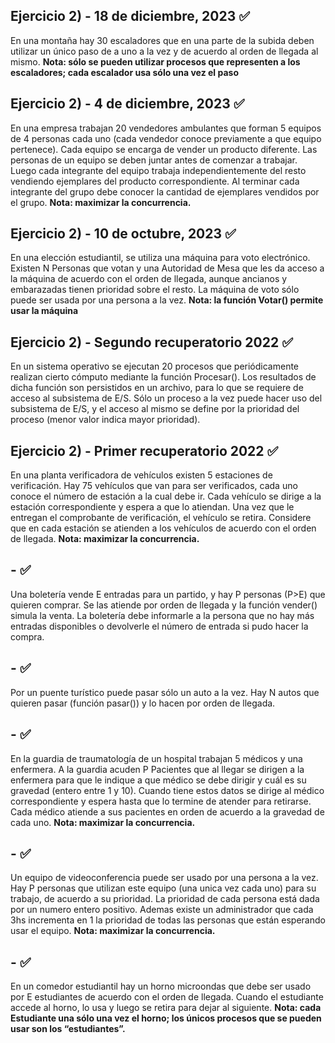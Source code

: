 ## Ejercicio 2) - 18 de diciembre, 2023 ✅

En una montaña hay 30 escaladores que en una parte de la subida deben utilizar un único paso de a uno a la vez y de acuerdo al orden de llegada al mismo.
**Nota: sólo se pueden utilizar procesos que representen a los escaladores; cada escalador usa sólo una vez el paso**

## Ejercicio 2) - 4 de diciembre, 2023 ✅

En una empresa trabajan 20 vendedores ambulantes que forman 5 equipos de 4 personas cada uno (cada vendedor conoce previamente a que equipo pertenece). Cada equipo se encarga de vender un producto diferente. Las personas de un equipo se deben juntar antes de comenzar a trabajar. Luego cada integrante del equipo trabaja independientemente del resto vendiendo ejemplares del producto correspondiente. Al terminar cada integrante del grupo debe conocer la cantidad de ejemplares vendidos por el grupo.
**Nota: maximizar la concurrencia.**

## Ejercicio 2) - 10 de octubre, 2023 ✅

En una elección estudiantil, se utiliza una máquina para voto electrónico. Existen N Personas que votan y una Autoridad de Mesa que les da acceso a la máquina de acuerdo con el orden de llegada, aunque ancianos y embarazadas tienen prioridad sobre el resto. La máquina de voto sólo puede ser usada por una persona a la vez.
**Nota: la función Votar() permite usar la máquina**

## Ejercicio 2) - Segundo recuperatorio 2022 ✅

En un sistema operativo se ejecutan 20 procesos que periódicamente realizan cierto cómputo mediante la función Procesar(). Los resultados de dicha función son persistidos en un archivo, para lo que se requiere de acceso al subsistema de E/S. Sólo un proceso a la vez puede hacer uso del subsistema de E/S, y el acceso al mismo se define por la prioridad del proceso (menor valor indica mayor prioridad).

## Ejercicio 2) - Primer recuperatorio 2022 ✅

En una planta verificadora de vehículos existen 5 estaciones de verificación. Hay 75 vehículos que van para ser verificados, cada uno conoce el número de estación a la cual debe ir. Cada vehículo se dirige a la estación correspondiente y espera a que lo atiendan. Una vez que le entregan el comprobante de verificación, el vehículo se retira. Considere que en cada estación se atienden a los vehículos de acuerdo con el orden de llegada.
**Nota: maximizar la concurrencia.**

## - ✅

Una boletería vende E entradas para un partido, y hay P personas (P>E) que quieren comprar. Se las atiende por orden de llegada y la función vender() simula la venta. La boletería debe informarle a la persona que no hay más entradas disponibles o devolverle el número de entrada si pudo hacer la compra.

## - ✅

Por un puente turístico puede pasar sólo un auto a la vez. Hay N autos que quieren pasar (función pasar()) y lo hacen por orden de llegada.

## - ✅

En la guardia de traumatología de un hospital trabajan 5 médicos y una enfermera. A la guardia acuden P Pacientes que al llegar se dirigen a la enfermera para que le indique a que médico se debe dirigir y cuál es su gravedad (entero entre 1 y 10). Cuando tiene estos datos se dirige al médico correspondiente y espera hasta que lo termine de atender para retirarse. Cada médico atiende a sus pacientes en orden de acuerdo a la gravedad de cada uno.
**Nota: maximizar la concurrencia.**

## - ✅

Un equipo de videoconferencia puede ser usado por una persona a la vez. Hay P personas que utilizan este equipo (una unica vez cada uno) para su trabajo, de acuerdo a su prioridad. La prioridad de cada persona está dada por un numero entero positivo. Ademas existe un administrador que cada 3hs incrementa en 1 la prioridad de todas las personas que están esperando usar el equipo.
**Nota: maximizar la concurrencia.**

## - ✅

En un comedor estudiantil hay un horno microondas que debe ser usado por E estudiantes de acuerdo con el orden de llegada. Cuando el estudiante accede al horno, lo usa y luego se retira para dejar al siguiente.
**Nota: cada Estudiante una sólo una vez el horno; los únicos procesos que se pueden usar son los “estudiantes”.**